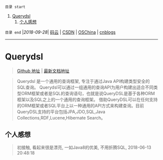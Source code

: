 `目录 start`
 
1. [Querydsl](#querydsl)
    1. [个人感想](#个人感想)

`目录 end` |_2018-09-28_| [码云](https://gitee.com/gin9) | [CSDN](http://blog.csdn.net/kcp606) | [OSChina](https://my.oschina.net/kcp1104) | [cnblogs](http://www.cnblogs.com/kuangcp)
****************************************
# Querydsl
> [Github 地址](https://github.com/querydsl/querydsl) | [最新文档地址](http://www.querydsl.com/static/querydsl/latest/reference/html/)

> Querydsl 是一个通用的查询框架, 专注于通过Java API构建类型安全的SQL查询。
> Querydsl可以通过一组通用的查询API为用户构建出适合不同类型ORM框架或者是SQL的查询语句，也就是说QueryDSL是基于各种ORM框架以及SQL之上的一个通用的查询框架。
> 借助QueryDSL可以在任何支持的ORM框架或者SQL平台上以一种通用的API方式来构建查询。目前QueryDSL支持的平台包括JPA,JDO,SQL,Java Collections,RDF,Lucene,Hibernate Search。

## 个人感想
> 初接触, 看起来很是漂亮, 一如Java8的优美, 不用折腾SQL,  2018-06-13 20:48:18

